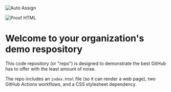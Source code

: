 ![Auto Assign](https://github.com/AnanaAI/demo-repository/actions/workflows/auto-assign.yml/badge.svg)

![Proof HTML](https://github.com/AnanaAI/demo-repository/actions/workflows/proof-html.yml/badge.svg)

# Welcome to your organization's demo respository
This code repository (or "repo") is designed to demonstrate the best GitHub has to offer with the least amount of noise.

The repo includes an `index.html` file (so it can render a web page), two GitHub Actions workflows, and a CSS stylesheet dependency.
